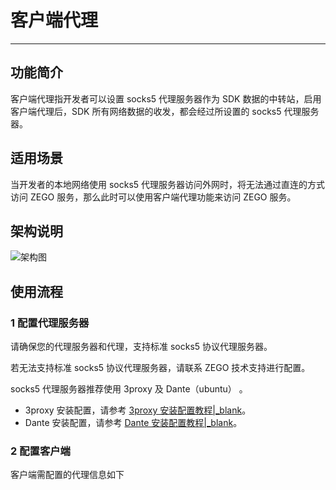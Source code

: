 # 客户端代理

- - -

## 功能简介
客户端代理指开发者可以设置 socks5 代理服务器作为 SDK 数据的中转站，启用客户端代理后，SDK 所有网络数据的收发，都会经过所设置的 socks5 代理服务器。

## 适用场景

当开发者的本地网络使用 socks5 代理服务器访问外网时，将无法通过直连的方式访问 ZEGO 服务，那么此时可以使用客户端代理功能来访问 ZEGO 服务。

## 架构说明

![架构图](https://storage.zego.im/sdk-doc/Pics/Express/iOS_Client_Framework.png)

## 使用流程

### 1 配置代理服务器

请确保您的代理服务器和代理，支持标准 socks5 协议代理服务器。

<div class="mk-warning">


若无法支持标准 socks5 协议代理服务器，请联系 ZEGO 技术支持进行配置。  
</div>

socks5 代理服务器推荐使用 3proxy 及 Dante（ubuntu） 。
- 3proxy 安装配置，请参考 [3proxy 安装配置教程\|_blank](https://3proxy.org/doc/howtoe.html)。
- Dante 安装配置，请参考 [Dante 安装配置教程\|_blank](http://wiki.kartbuilding.net/Dante_Socks_Server)。

### 2 配置客户端

客户端需配置的代理信息如下
